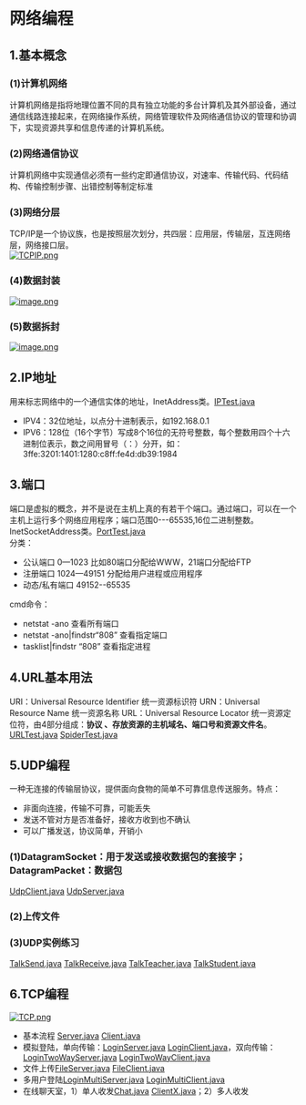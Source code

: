 # 网络编程
## 1.基本概念
### (1)计算机网络
计算机网络是指将地理位置不同的具有独立功能的多台计算机及其外部设备，通过通信线路连接起来，在网络操作系统，网络管理软件及网络通信协议的管理和协调下，实现资源共享和信息传递的计算机系统。
### (2)网络通信协议
计算机网络中实现通信必须有一些约定即通信协议，对速率、传输代码、代码结构、传输控制步骤、出错控制等制定标准
### (3)网络分层
TCP/IP是一个协议族，也是按照层次划分，共四层：应用层，传输层，互连网络层，网络接口层。  
[![TCPIP.png](https://i.postimg.cc/XJ4VHv3Y/TCPIP.png)](https://postimg.cc/67bJTtyk)
### (4)数据封装
[![image.png](https://i.postimg.cc/YCQK5wdG/image.png)](https://postimg.cc/3krcGz5Y)
### (5)数据拆封
[![image.png](https://i.postimg.cc/sfZrYS54/image.png)](https://postimg.cc/pyx4xmGm)

## 2.IP地址
用来标志网络中的一个通信实体的地址，InetAddress类。[IPTest.java](Code4/IPTest.java)
- IPV4：32位地址，以点分十进制表示，如192.168.0.1
- IPV6：128位（16个字节）写成8个16位的无符号整数，每个整数用四个十六进制位表示，数之间用冒号（：）分开，如：3ffe:3201:1401:1280:c8ff:fe4d:db39:1984

## 3.端口
端口是虚拟的概念，并不是说在主机上真的有若干个端口。通过端口，可以在一个主机上运行多个网络应用程序；端口范围0---65535,16位二进制整数。InetSocketAddress类。[PortTest.java](Code4/PortTest.java)  
分类：
- 公认端口 0—1023 比如80端口分配给WWW，21端口分配给FTP
- 注册端口 1024—49151 分配给用户进程或应用程序
- 动态/私有端口 49152--65535  

cmd命令：
- netstat -ano   查看所有端口
- netstat -ano|findstr“808”  查看指定端口
- tasklist|findstr “808”   查看指定进程  

## 4.URL基本用法
URI：Universal Resource Identifier 统一资源标识符
URN：Universal Resource Name 统一资源名称
URL：Universal Resource Locator 统一资源定位符，由4部分组成：**协议 、存放资源的主机域名、端口号和资源文件名**。[URLTest.java](Code4/URLTest.java)  [SpiderTest.java](Code4/SpiderTest.java)

## 5.UDP编程
一种无连接的传输层协议，提供面向食物的简单不可靠信息传送服务。特点：
- 非面向连接，传输不可靠，可能丢失
- 发送不管对方是否准备好，接收方收到也不确认
- 可以广播发送，协议简单，开销小  
### (1)DatagramSocket：用于发送或接收数据包的套接字； DatagramPacket：数据包
[UdpClient.java](Code4/UdpClient.java)  [UdpServer.java](Code4/UdpServer.java)
### (2)上传文件
### (3)UDP实例练习
[TalkSend.java](Code4/TalkSend.java)   [TalkReceive.java](Code4/TalkReceive.java)   [TalkTeacher.java](Code4/TalkTeacher.java)   [TalkStudent.java](Code4/TalkStudent.java)
## 6.TCP编程
[![TCP.png](https://i.postimg.cc/5y446QSG/TCP.png)](https://postimg.cc/1ndhdtTc)  
- 基本流程 [Server.java](Code4/Server.java) [Client.java](Code4/Client.java)
- 模拟登陆，单向传输：[LoginServer.java](Code4/LoginServer.java) [LoginClient.java](Code4/LoginClient.java)，双向传输：[LoginTwoWayServer.java](Code4/LoginTwoWayServer.java) [LoginTwoWayClient.java](Code4/LoginTwoWayClient.java)
- 文件上传[FileServer.java](Code4/FileServer.java) [FileClient.java](Code4/FileClient.java)
- 多用户登陆[LoginMultiServer.java](Code4/LoginMultiServer.java) [LoginMultiClient.java](Code4/LoginMultiClient.java)
- 在线聊天室，1）单人收发[Chat.java](Code4/Chat.java) [ClientX.java](Code4/ClientX.java)；2）多人收发

